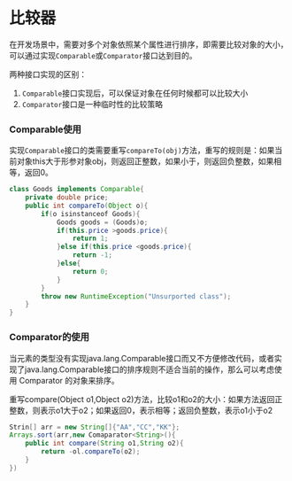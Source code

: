 # 比较器

在开发场景中，需要对多个对象依照某个属性进行排序，即需要比较对象的大小，可以通过实现`Comparable`或`Comparator`接口达到目的。

两种接口实现的区别：

1. `Comparable`接口实现后，可以保证对象在任何时候都可以比较大小
2. `Comparator`接口是一种临时性的比较策略

### Comparable使用

实现`Comparable`接口的类需要重写`compareTo(obj)`方法，重写的规则是：如果当前对象this大于形参对象obj，则返回正整数，如果小于，则返回负整数，如果相等，返回0。

```java
class Goods implements Comparable{
    private double price;
    public int compareTo(Object o){
        if(o isinstanceof Goods){
            Goods goods = (Goods)o;
            if(this.price >goods.price){
                return 1;
            }else if(this.price <goods.price){
                return -1;
            }else{
                return 0;
            }
        }
        throw new RuntimeException("Unsurported class");
    }
}
```

### Comparator的使用

当元素的类型没有实现java.lang.Comparable接口而又不方便修改代码，或者实现了java.lang.Comparable接口的排序规则不适合当前的操作，那么可以考虑使用 Comparator 的对象来排序。

重写compare(Object o1,Object o2)方法，比较o1和o2的大小：如果方法返回正整数，则表示o1大于o2；如果返回0，表示相等；返回负整数，表示o1小于o2

```java
Strin[] arr = new String[]{"AA","CC","KK"};
Arrays.sort(arr,new Comaparator<String>(){
    public int compare(String o1,String o2){
        return -ol.compareTo(o2);
    }
})
```

